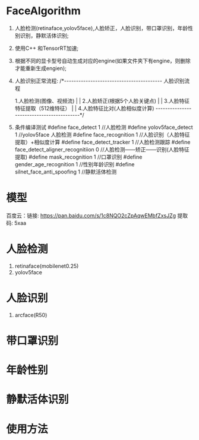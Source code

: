 # FaceAlgorithm
1. 人脸检测(retinaface,yolov5face),人脸矫正，人脸识别，带口罩识别，年龄性别识别，静默活体识别;
2. 使用C++ 和TensorRT加速;
3. 根据不同的显卡型号自动生成对应的engine(如果文件夹下有engine，则删除才能重新生成engien);
4. 人脸识别正常流程:
    /*-----------------------------------------
	人脸识别流程

	1.人脸检测(图像、视频流)
			|
			|
	2.人脸矫正(根据5个人脸关键点)
			|
			|
	3.人脸特征特征提取（512维特征）
			|
			|
	4.人脸特征比对(人脸相似度计算)
------------------------------------------*/

5. 条件编译测试
    #define face_detect                       1           //人脸检测
    #define yolov5face_detect				  1           //yolov5face 人脸检测
    #define face_recognition                  1           //人脸识别（人脸特征提取）+相似度计算
    #define face_detect_tracker               1           //人脸检测跟踪
    #define face_detect_aligner_recognitiion  0           //人脸检测——矫正——识别(人脸特征提取)
    #define mask_recognition                  1           //口罩识别
    #define gender_age_recognition            1           //性别年龄识别
    #define silnet_face_anti_spoofing         1           //静默活体检测


# 模型
百度云：链接: https://pan.baidu.com/s/1c8NQO2cZpAqwEMbfZxsJZg 提取码: 5xaa

# 人脸检测
1. retinaface(mobilenet0.25)
2. yolov5face

# 人脸识别
1. arcface(R50)

# 带口罩识别

# 年龄性别

# 静默活体识别

# 使用方法